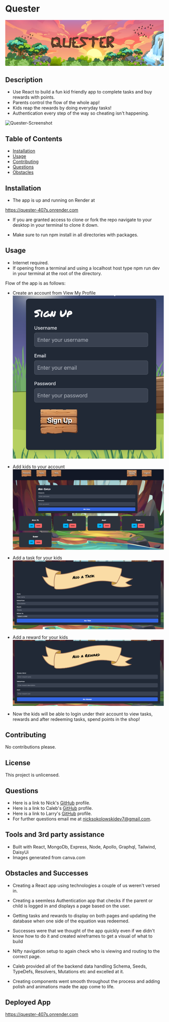 # Quester
  ![Quester-Screenshot](./client/public/assets/new-logo.png)

## Description
  *  Use React to build a fun kid friendly app to complete tasks and buy rewards with points.
  *  Parents control the flow of the whole app!
  *  Kids reap the rewards by doing everyday tasks!
  *  Authentication every step of the way so cheating isn't happening.

![Quester-Screenshot](./client/public/assets/quester-screenshot.png)
  
  ## Table of Contents
  * [Installation](#installation)
  * [Usage](#usage)
  * [Contributing](#contribution)
  * [Questions](#questions)
  * [Obstacles](#obstacles-and-successes)
  
  ## Installation


  * The app is up and running on Render at 

  https://quester-407s.onrender.com
  
  * If you are granted access to clone or fork the repo navigate to your desktop in your terminal to clone it down. 

  * Make sure to run npm install in all directories with packages.
  
  ## Usage
  * Internet required. 
  * If opening from a terminal and using a localhost host type npm run dev in your terminal at the root of the directory. 

  Flow of the app is as follows:
  * Create an account from View My Profile
  ![Quester-Screenshot](./client/public/assets/quester-signup.png)

  * Add kids to your account
  ![Quester-Screenshot](./client/public/assets/quester-add-child-screenshot.png)
  * Add a task for your kids
  ![Quester-Screenshot](./client/public/assets/quester-add-task.png)
  * Add a reward for your kids
  ![Quester-Screenshot](./client/public/assets/quester-add-reward.png)

  * Now the kids will be able to login under their account to view tasks, rewards and after redeeming tasks, spend points in the shop!
  
  

  ## Contributing
  No contributions please. 

  ## License
   

This project is unlicensed. 

  
  ## Questions
  * Here is a link to Nick's [GitHub](https://github.com/soko77788) profile.
   * Here is a link to Caleb's [GitHub](https://github.com/AranosBanazir) profile.
   * Here is a link to Larry's [GitHub](https://github.com/LerieLogin) profile.
  * For further questions email me at nicksokolowskidev7@gmail.com.

  ## Tools and 3rd party assistance
  * Built with React, MongoDb, Express, Node, Apollo, Graphql, Tailwind, DaisyUi
  * Images generated from canva.com 

  ## Obstacles and Successes
  * Creating a React app using technologies a couple of us weren't versed in.
  * Creating a seemless Authentication app that checks if the parent or child is logged in and displays a page based on the user.
  * Getting tasks and rewards to display on both pages and updating the database when one side of the equation was redeemed. 

 
  * Successes were that we thought of the app quickly even if we didn't know how to do it and created wireframes to get a visual of what to build

  * Nifty navigation setup to again check who is viewing and routing to the correct page. 

  * Caleb provided all of the backend data handling Schema, Seeds, TypeDefs, Resolvers, Mutations etc and excelled at it. 

  * Creating components went smooth throughout the process and adding polish and animations made the app come to life. 

  ## Deployed App

https://quester-407s.onrender.com
  
